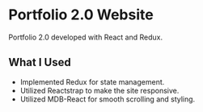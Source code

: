 <h1>Portfolio 2.0 Website</h1>
<p>Portfolio 2.0 developed with React and Redux.</p>

<h2>What I Used</h2>
<ul>
  <li>Implemented Redux for state management.</li>
  <li>Utilized Reactstrap to make the site responsive.</li>
  <li>Utilized MDB-React for smooth scrolling and styling.</li>
</ul>
